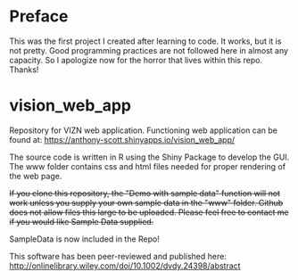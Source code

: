# Preface
This was the first project I created after learning to code. It works, but it is not pretty. Good programming practices are not followed here in almost any capacity. So I apologize now for the horror that lives within this repo. Thanks!

# vision_web_app
Repository for VIZN web application. Functioning web application can be found at: https://anthony-scott.shinyapps.io/vision_web_app/

The source code is written in R using the Shiny Package to develop the GUI. The www folder contains css and html files needed for proper rendering of the web page.

<strike>If you clone this repository, the "Demo with sample data" function will not work unless you supply your own sample data in the "www" folder. Github does not allow files this large to be uploaded. Please feel free to contact me if you would like Sample Data supplied.</strike>

SampleData is now included in the Repo!

This software has been peer-reviewed and published here: http://onlinelibrary.wiley.com/doi/10.1002/dvdy.24398/abstract


